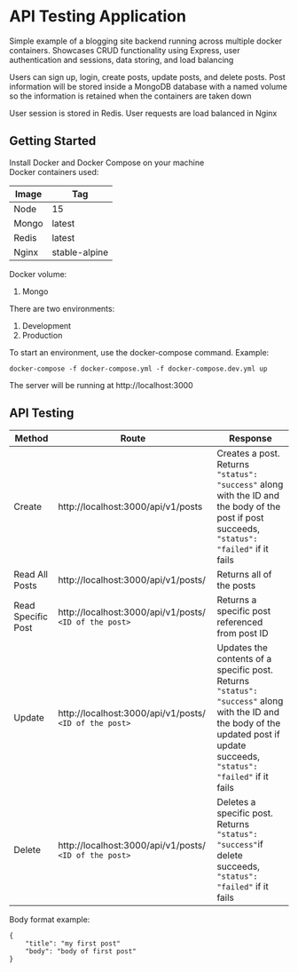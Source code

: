 
# API Testing Application

Simple example of a blogging site backend running across multiple docker containers. Showcases CRUD functionality using Express, user authentication and sessions, data storing, and load balancing

Users can sign up, login, create posts, update posts, and delete posts. Post information will be stored inside a MongoDB database with a named volume so the information is retained when the containers are taken down

User session is stored in Redis. User requests are load balanced in Nginx

## Getting Started

Install Docker and Docker Compose on your machine  
Docker containers used:

| Image | Tag |
| --- | --- |
| Node | 15 |
| Mongo | latest |
| Redis | latest |
| Nginx | stable-alpine |


Docker volume:
1. Mongo

There are two environments:

1. Development
2. Production

To start an environment, use the docker-compose command. Example:

`docker-compose -f docker-compose.yml -f docker-compose.dev.yml up`  

The server will be running at http://localhost:3000

## API Testing

| Method | Route  | Response |
| --- | --- | --- |
| Create | http://localhost:3000/api/v1/posts | Creates a post. Returns `"status": "success"` along with the ID and the body of the post if post succeeds, `"status": "failed"` if it fails |
| Read All Posts |  http://localhost:3000/api/v1/posts/ | Returns all of the posts |
| Read Specific Post |  http://localhost:3000/api/v1/posts/ `<ID of the post>` | Returns a specific post referenced from post ID |
| Update |  http://localhost:3000/api/v1/posts/ `<ID of the post>` | Updates the contents of a specific post. Returns `"status": "success"` along with the ID and the body of the updated post if update succeeds, `"status": "failed"` if it fails |
| Delete |  http://localhost:3000/api/v1/posts/ `<ID of the post>` | Deletes a specific post. Returns `"status": "success"`if delete succeeds, `"status": "failed"` if it fails |

Body format example:
```
{
    "title": "my first post"
    "body": "body of first post"
}
```